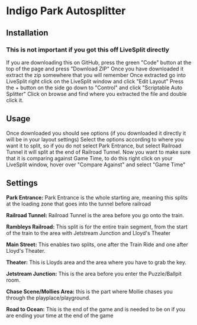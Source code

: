 # Indigo Park Autosplitter

## Installation
### This is not important if you got this off LiveSplit directly
If you are downloading this on GitHub, press the green "Code" button at the top of the page and press "Download ZIP"
Once you have downloaded it extract the zip somewhere that you will remember
Once extracted go into LiveSplit right click on the LiveSplit window and click "Edit Layout"
Press the + button on the side go down to "Control" and click "Scriptable Auto Splitter"
Click on browse and find where you extracted the file and double click it.

## Usage
Once downloaded you should see options (if you downloaded it directly it will be in your layout settings)
Select the options according to where you want it to split, so if you do not select Park Entrance, but select Railroad Tunnel it will split at the end of Railroad Tunnel.
Now you want to make sure that it is comparing against Game Time, to do this right click on your LiveSplit window, hover over "Compare Against" and select "Game Time"

## Settings
**Park Entrance:** Park Entrance is the whole starting are, meaning this splits at the loading zone that goes into the tunnel before railroad

**Railroad Tunnel:** Railroad Tunnel is the area before you go onto the train.

**Rambleys Railroad:** This split is for the entire train segment, from the start of the train to the area with Jetstream Junction and Lloyd's Theater

**Main Street:** This enables two splits, one after the Train Ride and one after Lloyd's Theater.

**Theater:** This is Lloyds area and the area where you have to grab the key.

**Jetstream Junction:** This is the area before you enter the Puzzle/Ballpit room.

**Chase Scene/Mollies Area:** this is the part where Mollie chases you through the playplace/playground.

**Road to Ocean:** This is the end of the game and is needed to be on if you are ending your time at the end of the game
